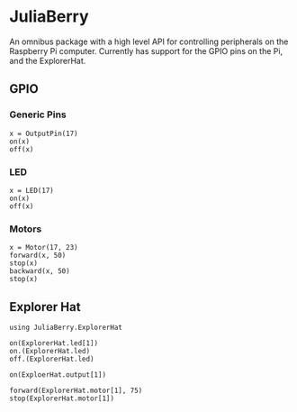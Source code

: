 # JuliaBerry

An omnibus package with a high level API for controlling peripherals on the Raspberry Pi computer. Currently has support for the GPIO pins on the Pi, and the ExplorerHat. 

## GPIO

### Generic Pins

```
x = OutputPin(17)
on(x)
off(x)
```

### LED

```
x = LED(17)
on(x)
off(x)
```

### Motors

```
x = Motor(17, 23)
forward(x, 50)
stop(x)
backward(x, 50)
stop(x)
```

## Explorer Hat

```
using JuliaBerry.ExplorerHat

on(ExplorerHat.led[1])
on.(ExplorerHat.led)
off.(ExplorerHat.led)

on(ExploerHat.output[1])

forward(ExplorerHat.motor[1], 75)
stop(ExplorerHat.motor[1])
```

